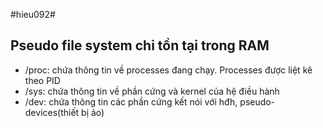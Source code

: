 
#hieu092#  

## Pseudo file system chỉ tồn tại trong RAM  

+ /proc: chứa thông tin về processes đang chạy. Processes được liệt kê theo PID  
+ /sys: chứa thông tin về phần cứng và kernel của hệ điều hành
+ /dev: chứa thông tin các phần cứng kết nói với hđh, pseudo-devices(thiết bị ảo)